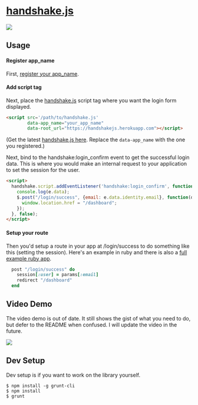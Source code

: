# [handshake.js](https://github.com/scottmotte/handshake-js/blob/master/build/handshake.js)

![](https://rawgithub.com/scottmotte/handshake-js/master/handshakejs.svg)

## Usage

#### Register app_name

First, [register your app_name](http://handshakejs-signup.herokuapp.com/).

#### Add script tag

Next, place the [handshake.js](https://github.com/scottmotte/handshake-js/blob/master/build/handshake.js) script tag where you want the login form displayed. 

```html
<script src='/path/to/handshake.js' 
        data-app_name="your_app_name" 
        data-root_url="https://handshakejs.herokuapp.com"></script>
```

(Get the latest [handshake.js here](https://github.com/scottmotte/handshake-js/blob/master/build/handshake.js). Replace the `data-app_name` with the one you registered.)

Next, bind to the handshake:login_confirm event to get the successful login data. This is where you would make an internal request to your application to set the session for the user.

```html
<script>
  handshake.script.addEventListener('handshake:login_confirm', function(e) {
    console.log(e.data);
    $.post("/login/success", {email: e.data.identity.email}, function(data) {
      window.location.href = "/dashboard";
    });    
  }, false); 
</script>
```

#### Setup your route

Then you'd setup a route in your app at /login/success to do something like this (setting the session). Here's an example in ruby and there is also a [full example ruby app](https://github.com/scottmotte/handshake-example-ruby).

```ruby
  post "/login/success" do
    session[:user] = params[:email]
    redirect "/dashboard"
  end
```

## Video Demo

The video demo is out of date. It still shows the gist of what you need to do, but defer to the README when confused. I will update the video in the future.

[![](https://raw.github.com/scottmotte/handshake-js/master/handshake-vimeo.png)](https://vimeo.com/77449937)

## Dev Setup

Dev setup is if you want to work on the library yourself.

```
$ npm install -g grunt-cli
$ npm install
$ grunt
```
